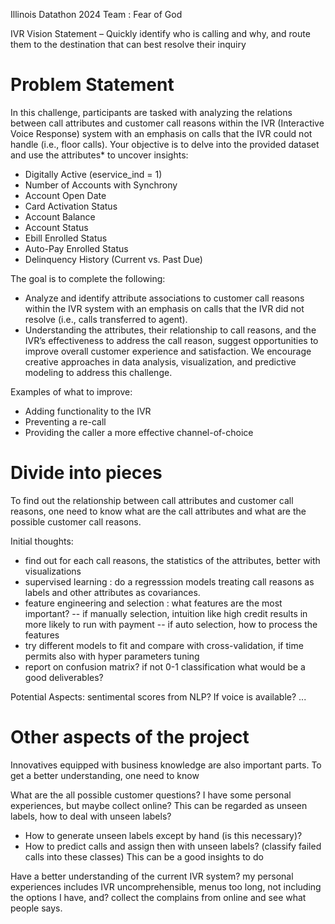 Illinois Datathon 2024
Team : Fear of God

IVR Vision Statement – Quickly identify who is calling and why, and route them to the destination that can best resolve their inquiry

# Problem Statement

In this challenge, participants are tasked with analyzing the relations between call attributes and customer call reasons within the IVR (Interactive Voice Response) system with an emphasis on calls that the IVR could not handle (i.e., floor calls). Your objective is to delve into the provided dataset and use the attributes* to uncover insights:
 - Digitally Active (eservice_ind = 1)
 - Number of Accounts with Synchrony 
 - Account Open Date
 - Card Activation Status 
 - Account Balance
 - Account Status
 - Ebill Enrolled Status
 - Auto-Pay Enrolled Status
 - Delinquency History (Current vs. Past Due)

The goal is to complete the following:
 - Analyze and identify attribute associations to customer call reasons within the IVR system with an emphasis on calls that the IVR did not resolve (i.e., calls transferred to agent).
 - Understanding the attributes, their relationship to call reasons, and the IVR’s effectiveness to address the call reason, suggest opportunities to improve overall customer experience and satisfaction. We encourage creative approaches in data analysis, visualization, and predictive modeling to address this challenge.

Examples of what to improve: 
 - Adding functionality to the IVR
 - Preventing a re-call
 - Providing the caller a more effective channel-of-choice

# Divide into pieces

To find out the relationship between call attributes and customer call reasons, one need to know what are the call attributes and what are the possible customer call reasons. 

Initial thoughts: 
 - find out for each call reasons, the statistics of the attributes, better with visualizations 
 - supervised learning : do a regresssion models treating call reasons as labels and other attributes as covariances.
 - feature engineering and selection : what features are the most important?
        -- if manually selection, intuition like high credit results in more likely to run with payment 
        -- if auto selection, how to process the features
 - try different models to fit and compare with cross-validation, if time permits also with hyper parameters tuning
 - report on confusion matrix? if not 0-1 classification what would be a good deliverables?

Potential Aspects:
 sentimental scores from NLP? If voice is available? ...

 
# Other aspects of the project

Innovatives equipped with business knowledge are also important parts. To get a better understanding, one need to know

What are the all possible customer questions? I have some personal experiences, but maybe collect online? 
This can be regarded as unseen labels, how to deal with unseen labels?
 - How to generate unseen labels except by hand (is this necessary)?
 - How to predict calls and assign then with unseen labels? (classify failed calls into these classes) This can be a good
   insights to do

Have a better understanding of the current IVR system? 
my personal experiences includes IVR uncomprehensible, menus too long, not including the options I have, and? collect the complains 
from online and see what people says.


